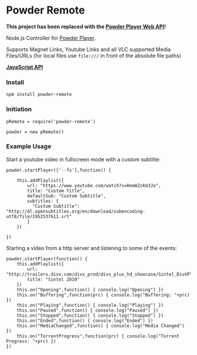 # Powder Remote

**This project has been replaced with the [Powder Player Web API](https://github.com/jaruba/PowderPlayer/wiki/Web-API-Docs)!**

Node.js Controller for [Powder Player](https://github.com/jaruba/PowderPlayer).

Supports Magnet Links, Youtube Links and all VLC supported Media Files/URLs (for local files use ``file:///`` in front of the absolute file paths)

[**JavaScript API**](https://github.com/jaruba/powder-remote/wiki/JavaScript-API)


### Install

    npm install powder-remote


### Initiation

	pRemote = require('powder-remote')
	
	powder = new pRemote()


### Example Usage

Start a youtube video in fullscreen mode with a custom subtitle:

	powder.startPlayer(['--fs'],function() {
	
		this.addPlaylist({
			url: "https://www.youtube.com/watch?v=HomAZcKm3Jo",
			title: "Custom Title",
			defaultSub: "Custom Subtitle",
			subtitles: {
			  "Custom Subtitle": "http://dl.opensubtitles.org/en/download/subencoding-utf8/file/1952537611.srt"
			}
		})

	})


Starting a video from a http server and listening to some of the events:

    powder.startPlayer(function() {
        this.addPlaylist({
            url: "http://trailers.divx.com/divx_prod/divx_plus_hd_showcase/Sintel_DivXPlus_6500kbps.mkv",
            title: "Sintel 2010"
        })
        this.on("Opening",function() { console.log("Opening") })
        this.on("Buffering",function(prc) { console.log("Buffering: "+prc) })
        this.on("Playing",function() { console.log("Playing") })
        this.on("Paused",function() { console.log("Paused") })
        this.on("Stopped",function() { console.log("Stopped") })
        this.on("Ended",function() { console.log("Ended") })
        this.on("MediaChanged",function() { console.log("Media Changed") })
        this.on("TorrentProgress",function(prc) { console.log("Torrent Progress: "+prc) })
    })
